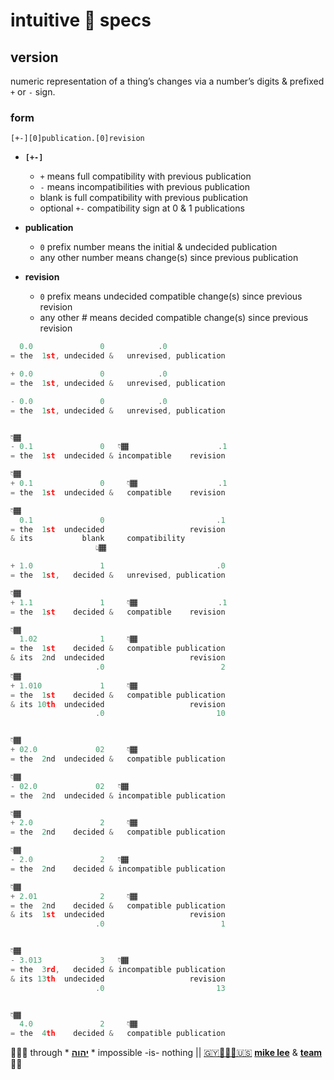 # intuitive 💠 specs

## version

numeric representation of a thing’s changes via a number’s digits & prefixed `+` or `-` sign.

### form

`[+-][0]publication.[0]revision`

+ **`[+-]`**
  + `+` means full compatibility with previous publication
  + `-` means  incompatibilities with previous publication
  + blank  is full compatibility with previous publication
  + optional  `+-` compatibility sign at 0 & 1 publications

+ **publication**
  + `0` prefix number means the initial &  undecided publication
  + any other  number means change(s) since previous publication

+ **revision**
  + `0` prefix  means undecided compatible change(s) since previous revision
  + any other # means   decided compatible change(s) since previous revision

```js
  0.0               0            .0
= the  1st, undecided &   unrevised, publication

+ 0.0               0            .0
= the  1st, undecided &   unrevised, publication

- 0.0               0            .0
= the  1st, undecided &   unrevised, publication


👇🏾
- 0.1               0   👇🏾                    .1
= the  1st  undecided & incompatible    revision

👇🏾
+ 0.1               0     👇🏾                  .1
= the  1st  undecided &   compatible    revision

👇🏾
  0.1               0                         .1
= the  1st  undecided                   revision
& its           blank     compatibility
                   👆🏾

+ 1.0               1                         .0
= the  1st,   decided &   unrevised, publication

👇🏾
+ 1.1               1     👇🏾                  .1
= the  1st    decided &   compatible    revision

👇🏾
  1.02              1     👇🏾
= the  1st    decided &   compatible publication
& its  2nd  undecided                   revision
                   .0                          2
👇🏾
+ 1.010             1     👇🏾
= the  1st    decided &   compatible publication
& its 10th  undecided                   revision
                   .0                         10


👇🏾
+ 02.0             02     👇🏾
= the  2nd  undecided &   compatible publication

👇🏾
- 02.0             02   👇🏾
= the  2nd  undecided & incompatible publication

👇🏾
+ 2.0               2     👇🏾
= the  2nd    decided &   compatible publication

👇🏾
- 2.0               2   👇🏾
= the  2nd    decided & incompatible publication

👇🏾
+ 2.01              2     👇🏾
= the  2nd    decided &   compatible publication
& its  1st  undecided                   revision
                   .0                          1


👇🏾
- 3.013             3   👇🏾
= the  3rd,   decided & incompatible publication
& its 13th  undecided                   revision
                   .0                         13


👇🏾
  4.0               2     👇🏾
= the  4th    decided &   compatible publication

```

🙇🏾‍♂️ through * [**יהוה**](LICENSE.txt) * impossible -is- nothing ||
[🇬🇾👨🏾‍💻🇺🇸](https://en.wikipedia.org/wiki/Guyana)
[**mike lee**](https://github.com/iskitz) &
[**team**](https://github.com/orgs/baramita/people)
🤲🏾
